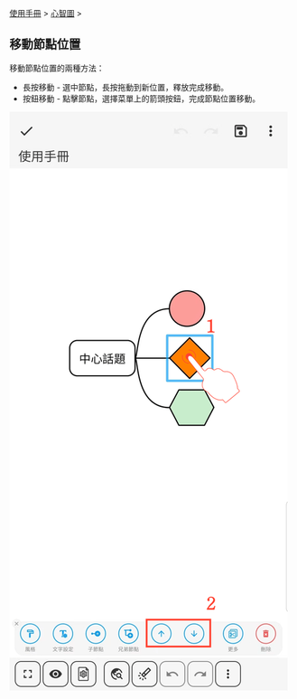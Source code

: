 [使用手冊](/dragonnest/drawnote/manual/zh-tw) > [心智圖](/dragonnest/drawnote/manual/zh-tw/mind_mapping) >

移動節點位置
---

移動節點位置的兩種方法：

- 長按移動 - 選中節點，長按拖動到新位置，釋放完成移動。
- 按鈕移動 - 點擊節點，選擇菜單上的箭頭按鈕，完成節點位置移動。

![](imgs/move_node_position2.png)